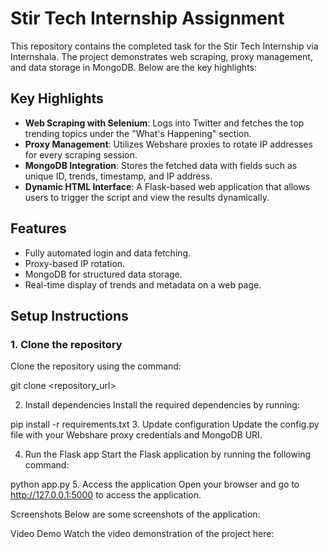 # Stir Tech Internship Assignment

This repository contains the completed task for the Stir Tech Internship via Internshala. The project demonstrates web scraping, proxy management, and data storage in MongoDB. Below are the key highlights:

## Key Highlights

- **Web Scraping with Selenium**: Logs into Twitter and fetches the top trending topics under the "What's Happening" section.
- **Proxy Management**: Utilizes Webshare proxies to rotate IP addresses for every scraping session.
- **MongoDB Integration**: Stores the fetched data with fields such as unique ID, trends, timestamp, and IP address.
- **Dynamic HTML Interface**: A Flask-based web application that allows users to trigger the script and view the results dynamically.

## Features

- Fully automated login and data fetching.
- Proxy-based IP rotation.
- MongoDB for structured data storage.
- Real-time display of trends and metadata on a web page.

## Setup Instructions

### 1. Clone the repository
Clone the repository using the command:


git clone <repository_url>

2. Install dependencies
Install the required dependencies by running:


pip install -r requirements.txt
3. Update configuration
Update the config.py file with your Webshare proxy credentials and MongoDB URI.

4. Run the Flask app
Start the Flask application by running the following command:


python app.py
5. Access the application
Open your browser and go to http://127.0.0.1:5000 to access the application.

Screenshots
Below are some screenshots of the application:



Video Demo
Watch the video demonstration of the project here:
